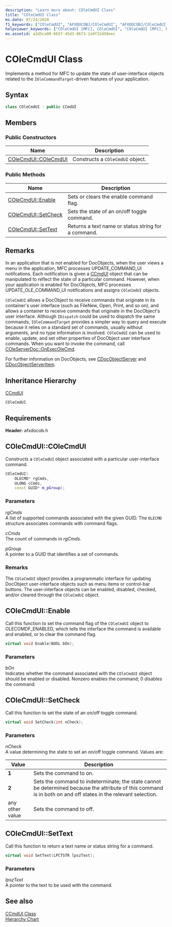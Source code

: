 ```yaml
---
description: "Learn more about: COleCmdUI Class"
title: "COleCmdUI Class"
ms.date: 07/24/2020
f1_keywords: ["COleCmdUI", "AFXDOCOBJ/COleCmdUI", "AFXDOCOBJ/COleCmdUI::COleCmdUI", "AFXDOCOBJ/COleCmdUI::Enable", "AFXDOCOBJ/COleCmdUI::SetCheck", "AFXDOCOBJ/COleCmdUI::SetText"]
helpviewer_keywords: ["COleCmdUI [MFC], COleCmdUI", "COleCmdUI [MFC], Enable", "COleCmdUI [MFC], SetCheck", "COleCmdUI [MFC], SetText"]
ms.assetid: a2d5ce08-6657-45d3-8673-2a9f32d50eec
---
```

# COleCmdUI Class

Implements a method for MFC to update the state of user-interface objects related to the `IOleCommandTarget`-driven features of your application.

## Syntax

```cpp
class COleCmdUI : public CCmdUI
```

## Members

### Public Constructors

|Name|Description|
|----------|-----------------|
|[COleCmdUI::COleCmdUI](#colecmdui)|Constructs a `COleCmdUI` object.|

### Public Methods

|Name|Description|
|----------|-----------------|
|[COleCmdUI::Enable](#enable)|Sets or clears the enable command flag.|
|[COleCmdUI::SetCheck](#setcheck)|Sets the state of an on/off toggle command.|
|[COleCmdUI::SetText](#settext)|Returns a text name or status string for a command.|

## Remarks

In an application that is not enabled for DocObjects, when the user views a menu in the application, MFC processes UPDATE_COMMAND_UI notifcations. Each notification is given a [CCmdUI](../../mfc/reference/ccmdui-class.md) object that can be manipulated to reflect the state of a particular command. However, when your application is enabled for DocObjects, MFC processes UPDATE_OLE_COMMAND_UI notifications and assigns `COleCmdUI` objects.

`COleCmdUI` allows a DocObject to receive commands that originate in its container's user interface (such as FileNew, Open, Print, and so on), and allows a container to receive commands that originate in the DocObject's user interface. Although `IDispatch` could be used to dispatch the same commands, `IOleCommandTarget` provides a simpler way to query and execute because it relies on a standard set of commands, usually without arguments, and no type information is involved. `COleCmdUI` can be used to enable, update, and set other properties of DocObject user interface commands. When you want to invoke the command, call [COleServerDoc::OnExecOleCmd](../../mfc/reference/coleserverdoc-class.md#onexecolecmd).

For further information on DocObjects, see [CDocObjectServer](../../mfc/reference/cdocobjectserver-class.md) and [CDocObjectServerItem](../../mfc/reference/cdocobjectserveritem-class.md).

## Inheritance Hierarchy

[CCmdUI](../../mfc/reference/ccmdui-class.md)

`COleCmdUI`

## Requirements

**Header:** afxdocob.h

## <a name="colecmdui"></a> COleCmdUI::COleCmdUI

Constructs a `COleCmdUI` object associated with a particular user-interface command.

```cpp
COleCmdUI(
    OLECMD* rgCmds,
    ULONG cCmds,
    const GUID* m_pGroup);
```

### Parameters

*rgCmds*<br/>
A list of supported commands associated with the given GUID. The `OLECMD` structure associates commands with command flags.

*cCmds*<br/>
The count of commands in *rgCmds*.

*pGroup*<br/>
A pointer to a GUID that identifies a set of commands.

### Remarks

The `COleCmdUI` object provides a programmatic interface for updating DocObject user-interface objects such as menu items or control-bar buttons. The user-interface objects can be enabled, disabled, checked, and/or cleared through the `COleCmdUI` object.

## <a name="enable"></a> COleCmdUI::Enable

Call this function to set the command flag of the `COleCmdUI` object to OLECOMDF_ENABLED, which tells the interface the command is available and enabled, or to clear the command flag.

```cpp
virtual void Enable(BOOL bOn);
```

### Parameters

*bOn*<br/>
Indicates whether the command associated with the `COleCmdUI` object should be enabled or disabled. Nonzero enables the command; 0 disables the command.

## <a name="setcheck"></a> COleCmdUI::SetCheck

Call this function to set the state of an on/off toggle command.

```cpp
virtual void SetCheck(int nCheck);
```

### Parameters

*nCheck*<br/>
A value determining the state to set an on/off toggle command. Values are:

|Value|Description|
|-----------|-----------------|
|**1**|Sets the command to on.|
|**2**|Sets the command to indeterminate; the state cannot be determined because the attribute of this command is in both on and off states in the relevant selection.|
|any other value|Sets the command to off.|

## <a name="settext"></a> COleCmdUI::SetText

Call this function to return a text name or status string for a command.

```cpp
virtual void SetText(LPCTSTR lpszText);
```

### Parameters

*lpszText*<br/>
A pointer to the text to be used with the command.

## See also

[CCmdUI Class](../../mfc/reference/ccmdui-class.md)<br/>
[Hierarchy Chart](../../mfc/hierarchy-chart.md)

